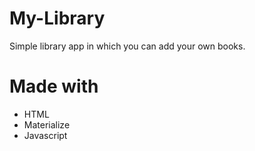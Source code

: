 # My-Library

Simple library app in which you can add your own books.

# Made with

- HTML
- Materialize
- Javascript
